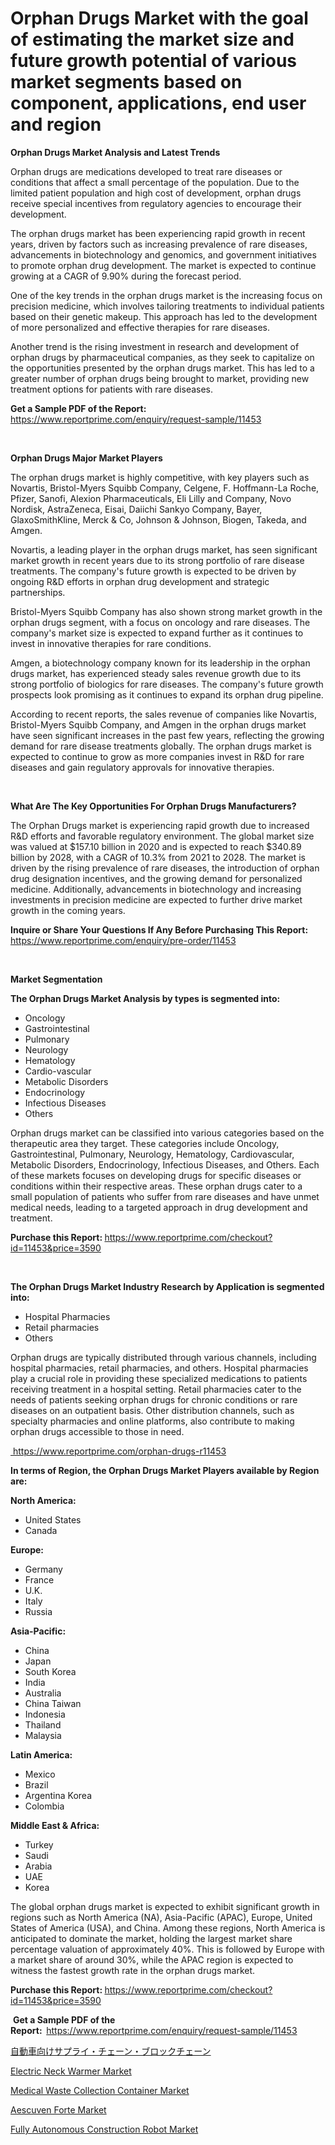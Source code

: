 <p><h1>Orphan Drugs Market with the goal of estimating the market size and future growth potential of various market segments based on component, applications, end user and region</h1></p><p><strong>Orphan Drugs Market Analysis and Latest Trends</strong></p>
<p><p>Orphan drugs are medications developed to treat rare diseases or conditions that affect a small percentage of the population. Due to the limited patient population and high cost of development, orphan drugs receive special incentives from regulatory agencies to encourage their development.</p><p>The orphan drugs market has been experiencing rapid growth in recent years, driven by factors such as increasing prevalence of rare diseases, advancements in biotechnology and genomics, and government initiatives to promote orphan drug development. The market is expected to continue growing at a CAGR of 9.90% during the forecast period.</p><p>One of the key trends in the orphan drugs market is the increasing focus on precision medicine, which involves tailoring treatments to individual patients based on their genetic makeup. This approach has led to the development of more personalized and effective therapies for rare diseases.</p><p>Another trend is the rising investment in research and development of orphan drugs by pharmaceutical companies, as they seek to capitalize on the opportunities presented by the orphan drugs market. This has led to a greater number of orphan drugs being brought to market, providing new treatment options for patients with rare diseases.</p></p>
<p><strong>Get a Sample PDF of the Report:&nbsp;</strong> <a href="https://www.reportprime.com/enquiry/request-sample/11453">https://www.reportprime.com/enquiry/request-sample/11453</a></p>
<p>&nbsp;</p>
<p><strong>Orphan Drugs Major Market Players</strong></p>
<p><p>The orphan drugs market is highly competitive, with key players such as Novartis, Bristol-Myers Squibb Company, Celgene, F. Hoffmann-La Roche, Pfizer, Sanofi, Alexion Pharmaceuticals, Eli Lilly and Company, Novo Nordisk, AstraZeneca, Eisai, Daiichi Sankyo Company, Bayer, GlaxoSmithKline, Merck & Co, Johnson & Johnson, Biogen, Takeda, and Amgen.</p><p>Novartis, a leading player in the orphan drugs market, has seen significant market growth in recent years due to its strong portfolio of rare disease treatments. The company's future growth is expected to be driven by ongoing R&D efforts in orphan drug development and strategic partnerships.</p><p>Bristol-Myers Squibb Company has also shown strong market growth in the orphan drugs segment, with a focus on oncology and rare diseases. The company's market size is expected to expand further as it continues to invest in innovative therapies for rare conditions.</p><p>Amgen, a biotechnology company known for its leadership in the orphan drugs market, has experienced steady sales revenue growth due to its strong portfolio of biologics for rare diseases. The company's future growth prospects look promising as it continues to expand its orphan drug pipeline.</p><p>According to recent reports, the sales revenue of companies like Novartis, Bristol-Myers Squibb Company, and Amgen in the orphan drugs market have seen significant increases in the past few years, reflecting the growing demand for rare disease treatments globally. The orphan drugs market is expected to continue to grow as more companies invest in R&D for rare diseases and gain regulatory approvals for innovative therapies.</p></p>
<p>&nbsp;</p>
<p><strong>What Are The Key Opportunities For Orphan Drugs Manufacturers?</strong></p>
<p><p>The Orphan Drugs market is experiencing rapid growth due to increased R&D efforts and favorable regulatory environment. The global market size was valued at $157.10 billion in 2020 and is expected to reach $340.89 billion by 2028, with a CAGR of 10.3% from 2021 to 2028. The market is driven by the rising prevalence of rare diseases, the introduction of orphan drug designation incentives, and the growing demand for personalized medicine. Additionally, advancements in biotechnology and increasing investments in precision medicine are expected to further drive market growth in the coming years.</p></p>
<p><strong>Inquire or Share Your Questions If Any Before Purchasing This Report:</strong> <a href="https://www.reportprime.com/enquiry/pre-order/11453">https://www.reportprime.com/enquiry/pre-order/11453</a></p>
<p>&nbsp;</p>
<p><strong>Market Segmentation</strong></p>
<p><strong>The Orphan Drugs Market Analysis by types is segmented into:</strong></p>
<p><ul><li>Oncology</li><li>Gastrointestinal</li><li>Pulmonary</li><li>Neurology</li><li>Hematology</li><li>Cardio-vascular</li><li>Metabolic Disorders</li><li>Endocrinology</li><li>Infectious Diseases</li><li>Others</li></ul></p>
<p><p>Orphan drugs market can be classified into various categories based on the therapeutic area they target. These categories include Oncology, Gastrointestinal, Pulmonary, Neurology, Hematology, Cardiovascular, Metabolic Disorders, Endocrinology, Infectious Diseases, and Others. Each of these markets focuses on developing drugs for specific diseases or conditions within their respective areas. These orphan drugs cater to a small population of patients who suffer from rare diseases and have unmet medical needs, leading to a targeted approach in drug development and treatment.</p></p>
<p><strong>Purchase this Report:&nbsp;</strong><a href="https://www.reportprime.com/checkout?id=11453&price=3590">https://www.reportprime.com/checkout?id=11453&price=3590</a></p>
<p>&nbsp;</p>
<p><strong>The Orphan Drugs Market Industry Research by Application is segmented into:</strong></p>
<p><ul><li>Hospital Pharmacies</li><li>Retail pharmacies</li><li>Others</li></ul></p>
<p><p>Orphan drugs are typically distributed through various channels, including hospital pharmacies, retail pharmacies, and others. Hospital pharmacies play a crucial role in providing these specialized medications to patients receiving treatment in a hospital setting. Retail pharmacies cater to the needs of patients seeking orphan drugs for chronic conditions or rare diseases on an outpatient basis. Other distribution channels, such as specialty pharmacies and online platforms, also contribute to making orphan drugs accessible to those in need.</p></p>
<p><a href="https://www.reportprime.com/orphan-drugs-r11453">&nbsp;https://www.reportprime.com/orphan-drugs-r11453</a></p>
<p><strong>In terms of Region, the Orphan Drugs Market Players available by Region are:</strong></p>
<p>
    <p> <strong> North America: </strong>
        <ul>
            <li>United States</li>
            <li>Canada</li>
        </ul>
        </p> 
    <p> <strong> Europe: </strong>
        <ul>
            <li>Germany</li>
            <li>France</li>
            <li>U.K.</li>
            <li>Italy</li>
            <li>Russia</li>
        </ul>
        </p> 
    <p> <strong> Asia-Pacific: </strong>
        <ul>
            <li>China</li>
            <li>Japan</li>
            <li>South Korea</li>
            <li>India</li>
            <li>Australia</li>
            <li>China Taiwan</li>
            <li>Indonesia</li>
            <li>Thailand</li>
            <li>Malaysia</li>
        </ul>
        </p> 
    <p> <strong> Latin America: </strong>
        <ul>
            <li>Mexico</li>
            <li>Brazil</li>
            <li>Argentina Korea</li>
            <li>Colombia</li>
        </ul>
        </p> 
    <p> <strong> Middle East & Africa: </strong>
        <ul>
            <li>Turkey</li>
            <li>Saudi</li>
            <li>Arabia</li>
            <li>UAE</li>
            <li>Korea</li>
        </ul>
    </p>
    </p>
<p><p>The global orphan drugs market is expected to exhibit significant growth in regions such as North America (NA), Asia-Pacific (APAC), Europe, United States of America (USA), and China. Among these regions, North America is anticipated to dominate the market, holding the largest market share percentage valuation of approximately 40%. This is followed by Europe with a market share of around 30%, while the APAC region is expected to witness the fastest growth rate in the orphan drugs market.</p></p>
<p><strong>Purchase this Report: </strong><a href="https://www.reportprime.com/checkout?id=11453&price=3590">https://www.reportprime.com/checkout?id=11453&price=3590</a></p>
<p>&nbsp;<strong>Get a Sample PDF of the Report:&nbsp;&nbsp;</strong><a href="https://www.reportprime.com/enquiry/request-sample/11453">https://www.reportprime.com/enquiry/request-sample/11453</a></p>
<p><strong></strong></p>
<p><p><a href="https://github.com/marbadji/Market-Research-Report-List-1/blob/main/242841982842.md">自動車向けサプライ・チェーン・ブロックチェーン</a></p><p><a href="https://github.com/maudAbbott7/Market-Research-Report-List-1/blob/main/electric-neck-warmer-market.md">Electric Neck Warmer Market</a></p><p><a href="https://issuu.com/reportprime-2/docs/medical-waste-collection-container-market-size-203">Medical Waste Collection Container Market</a></p><p><a href="https://github.com/MaraKoelpin2023/Market-Research-Report-List-1/blob/main/aescuven-forte-market.md">Aescuven Forte Market</a></p><p><a href="https://www.linkedin.com/pulse/fully-autonomous-construction-robot-market-insight-trends-growth-lprxe?trackingId=nSomlFj%2FyPbBcAa4NusXYg%3D%3D">Fully Autonomous Construction Robot Market</a></p></p>